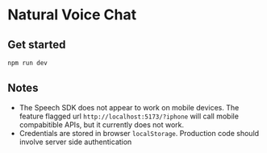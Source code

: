 # Natural Voice Chat

## Get started

```bash
npm run dev
```

## Notes

- The Speech SDK does not appear to work on mobile devices. The feature flagged url `http://localhost:5173/?iphone` will call mobile compabitible APIs, but it currently does not work.
- Credentials are stored in browser `localStorage`. Production code should involve server side authentication
